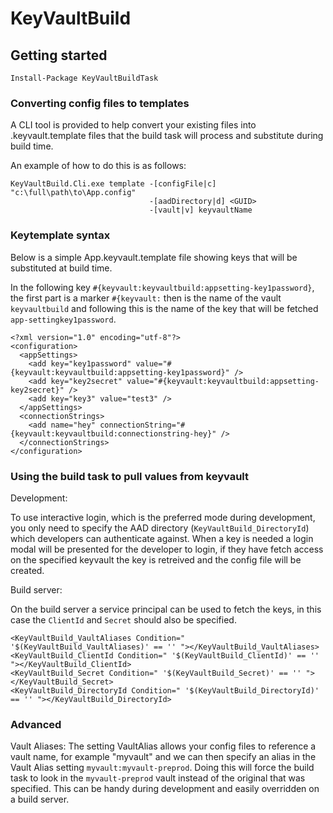 # KeyVaultBuild

## Getting started

```
Install-Package KeyVaultBuildTask
```

### Converting config files to templates

A CLI tool is provided to help convert your existing files into .keyvault.template files that the build task will process and substitute during build time.

An example of how to do this is as follows:
```
KeyVaultBuild.Cli.exe template -[configFile|c] "c:\full\path\to\App.config"
                               -[aadDirectory|d] <GUID>
                               -[vault|v] keyvaultName
```

### Keytemplate syntax

Below is a simple App.keyvault.template file showing keys that will be substituted at build time.

In the following key `#{keyvault:keyvaultbuild:appsetting-key1password}`, the first part is a marker `#{keyvault:` then is the name of the vault `keyvaultbuild` and following this is the name of the key that will be fetched `app-settingkey1password`.

```
<?xml version="1.0" encoding="utf-8"?>
<configuration>
  <appSettings>
    <add key="key1password" value="#{keyvault:keyvaultbuild:appsetting-key1password}" />
    <add key="key2secret" value="#{keyvault:keyvaultbuild:appsetting-key2secret}" />
    <add key="key3" value="test3" />
  </appSettings>
  <connectionStrings>
    <add name="hey" connectionString="#{keyvault:keyvaultbuild:connectionstring-hey}" />
  </connectionStrings>
</configuration>
```

### Using the build task to pull values from keyvault

Development:

To use interactive login, which is the preferred mode during development, you only need to specify the AAD directory (`KeyVaultBuild_DirectoryId`) which  developers can authenticate against. When a key is needed a login modal will be presented for the developer to login, if they have fetch access on the specified keyvault the key is retreived and the config file will be created.

Build server:

On the build server a service principal can be used to fetch the keys, in this case the `ClientId` and `Secret` should also be specified.

```
<KeyVaultBuild_VaultAliases Condition=" '$(KeyVaultBuild_VaultAliases)' == '' "></KeyVaultBuild_VaultAliases>
<KeyVaultBuild_ClientId Condition=" '$(KeyVaultBuild_ClientId)' == '' "></KeyVaultBuild_ClientId>
<KeyVaultBuild_Secret Condition=" '$(KeyVaultBuild_Secret)' == '' "></KeyVaultBuild_Secret>
<KeyVaultBuild_DirectoryId Condition=" '$(KeyVaultBuild_DirectoryId)' == '' "></KeyVaultBuild_DirectoryId>
```

### Advanced
Vault Aliases:
The setting VaultAlias allows your config files to reference a vault name, for example "myvault" and we can then specify an alias in the Vault Alias setting `myvault:myvault-preprod`. Doing this will force the build task to look in the `myvault-preprod` vault instead of the original that was specified. This can be handy during development and easily overridden on a build server.

